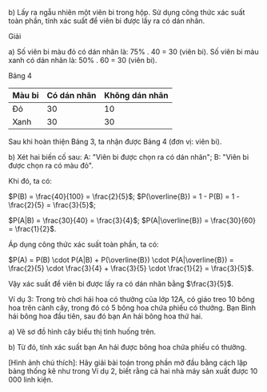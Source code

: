 b) Lấy ra ngẫu nhiên một viên bi trong hộp. Sử dụng công thức xác suất toàn phần, tính xác suất để viên bi được lấy ra có dán nhãn.

Giải

a) Số viên bi màu đỏ có dán nhãn là: 75% . 40 = 30 (viên bi).
   Số viên bi màu xanh có dán nhãn là: 50% . 60 = 30 (viên bi).

Bảng 4

Màu bi | Có dán nhãn | Không dán nhãn
-------|-------------|----------------
Đỏ    |     30      |       10
Xanh   |     30      |       30

Sau khi hoàn thiện Bảng 3, ta nhận được Bảng 4 (đơn vị: viên bi).

b) Xét hai biến cố sau:
   A: "Viên bi được chọn ra có dán nhãn";
   B: "Viên bi được chọn ra có màu đỏ".

Khi đó, ta có:

$P(B) = \frac{40}{100} = \frac{2}{5}$;   $P(\overline{B}) = 1 - P(B) = 1 - \frac{2}{5} = \frac{3}{5}$;

$P(A|B) = \frac{30}{40} = \frac{3}{4}$;   $P(A|\overline{B}) = \frac{30}{60} = \frac{1}{2}$.

Áp dụng công thức xác suất toàn phần, ta có:

$P(A) = P(B) \cdot P(A|B) + P(\overline{B}) \cdot P(A|\overline{B}) = \frac{2}{5} \cdot \frac{3}{4} + \frac{3}{5} \cdot \frac{1}{2} = \frac{3}{5}$.

Vậy xác suất để viên bi được lấy ra có dán nhãn bằng $\frac{3}{5}$.

Ví dụ 3: Trong trò chơi hái hoa có thưởng của lớp 12A, có giáo treo 10 bông hoa trên cành cây, trong đó có 5 bông hoa chứa phiếu có thưởng. Bạn Bình hái bông hoa đầu tiên, sau đó bạn An hái bông hoa thứ hai.

a) Vẽ sơ đồ hình cây biểu thị tình huống trên.

b) Từ đó, tính xác suất bạn An hái được bông hoa chứa phiếu có thưởng.

[Hình ảnh chú thích]: Hãy giải bài toán trong phần mở đầu bằng cách lập bảng thống kê như trong Ví dụ 2, biết rằng cả hai nhà máy sản xuất được 10 000 linh kiện.